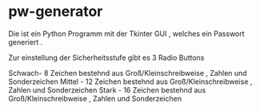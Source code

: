 # pw-generator

Die ist ein Python Programm mit der Tkinter GUI , welches ein Passwort generiert . 

Zur einstellung der Sicherheitsstufe gibt es 3 Radio Buttons

Schwach- 8 Zeichen bestehnd aus Groß/Kleinschreibweise , Zahlen und Sonderzeichen
Mittel - 12 Zeichen bestehnd aus Groß/Kleinschreibweise , Zahlen und Sonderzeichen
Stark  - 16 Zeichen bestehnd aus Groß/Kleinschreibweise , Zahlen und Sonderzeichen

